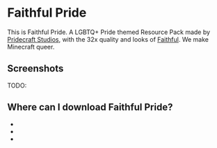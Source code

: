 <script lang="ts">
import Badge from '$lib/components/BadgeRaw.svelte';
import Badges from '$lib/components/Badges.svelte';
import Picture from '$lib/components/Picture.svelte';

import Shield from '$lib/shields/Shield.svelte';
import ModrinthShield from '$lib/shields/Modrinth.svelte';
import CurseForgeShield from '$lib/shields/CurseForge.svelte';

import { Who, Socials, Donate, WwpMusic } from '$lib/boilerplate';
</script>

<!-- Cuties -->

# Faithful Pride

<aside class="shields">
<ModrinthShield modid="faithfulpride"/>
<CurseForgeShield modid="faithful-pride" type="texture-packs" projectid="831872"/>
<Shield href="https://git.pridecraft.gay/faithfulpride/releases"
        base="github/downloads/pridecraft-studios/faithfulpride/total"
        logo="github"
        label="GitHub Downloads"
        alt="GitHub Downloads (all assets, all releases)"/>
<Shield href="https://git.pridecraft.gay/faithfulpride/commits"
        base="github/commit-activity/t/pridecraft-studios/faithfulpride"
        logo="github"
        alt="GitHub Commit Activity"/>
</aside>

This is Faithful Pride. A LGBTQ+ Pride themed Resource Pack made by [Pridecraft Studios](https://git.pridecraft.gay/),
with the 32x quality and looks of [Faithful](https://faithfulpack.net/). We make Minecraft queer.

<Donate />

## Screenshots

TODO:

<Who />

## Where can I download Faithful Pride?

<ul class="badges">
<li><Badge id="modrinth" rel="me" link="https://modrinth.com/resourcepack/faithfulpride" ext="svg" head="Available on" name="Modrinth"/></li>
<li><Badge id="curseforge" rel="me" link="https://www.curseforge.com/minecraft/texture-packs/faithful-pride" ext="svg" head="Available on" name="CurseForge"/></li>
<li><Badge id="github" rel="me" link="https://github.com/Pridecraft-Studios/faithfulpride" ext="svg" head="Available on" name="GitHub"/></li>
</ul>

<Socials />
